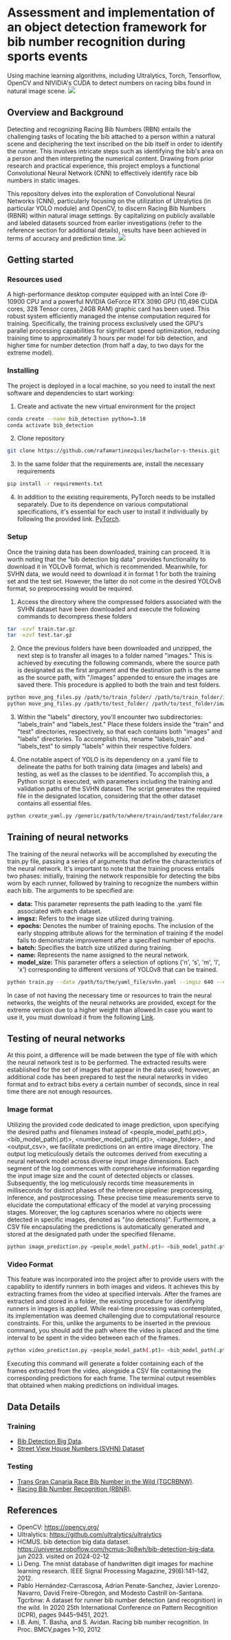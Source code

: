 # Assessment and implementation of an object detection framework for bib number recognition during sports events
Using machine learning algorithms, including Ultralytics, Torch, Tensorflow, OpenCV and NIVIDIA's CUDA to detect numbers on racing bibs found in natural image scene. 
![](images/yolo_application.png)

## Overview and Background
Detecting and recognizing Racing Bib Numbers (RBN) entails the challenging tasks of locating the bib attached to a person within a natural scene and deciphering the text inscribed on the bib itself in order to identify the runner. This involves intricate steps such as identifying the bib's area on a person and then interpreting the numerical content. Drawing from prior research and practical experience, this project employs a functional Convolutional Neural Network (CNN) to effectively identify race bib numbers in static images.

This repository delves into the exploration of Convolutional Neural Networks (CNN), particularly focusing on the utilization of Ultralytics (in particular YOLO module) and OpenCV, to discern Racing Bib Numbers (RBNR) within natural image settings. By capitalizing on publicly available and labeled datasets sourced from earlier investigations (refer to the reference section for additional details), results have been achieved in terms of accuracy and prediction time.
![](images/results_accuracy.png)

## Getting started

### Resources used
A high-performance desktop computer equipped with an Intel Core i9-10900 CPU and a powerful NVIDIA GeForce RTX 3090 GPU (10,496 CUDA cores, 328 Tensor cores, 24GB RAM) graphic card has been used. This robust system efficiently managed the intense computation required for training. Specifically, the training process exclusively used the GPU's parallel processing capabilities for significant speed optimization, reducing training time to approximately 3 hours per model for bib detection, and higher time for number detection (from half a day, to two days for the extreme model).

### Installing
The project is deployed in a local machine, so you need to install the next software and dependencies to start working:

1. Create and activate the new virtual environment for the project

```bash
conda create --name bib_detection python=3.10
conda activate bib_detection
```

2. Clone repository

```bash
git clone https://github.com/rafamartinezquiles/bachelor-s-thesis.git
```

3. In the same folder that the requirements are, install the necessary requirements

```bash
pip install -r requirements.txt
```

4. In addition to the existing requirements, PyTorch needs to be installed separately. Due to its dependence on various computational specifications, it's essential for each user to install it individually by following the provided link. [PyTorch](https://pytorch.org/).

### Setup
Once the training data has been downloaded, training can proceed. It is worth noting that the "bib detection big data" provides functionality to download it in YOLOv8 format, which is recommended. Meanwhile, for SVHN data, we would need to download it in format 1 for both the training set and the test set. However, the latter do not come in the desired YOLOv8 format, so preprocessing would be required.

1. Access the directory where the compressed folders associated with the SVHN dataset have been downloaded and execute the following commands to decompress these folders

```bash
tar -xzvf train.tar.gz
tar -xzvf test.tar.gz
```

2. Once the previous folders have been downloaded and unzipped, the next step is to transfer all images to a folder named "images." This is achieved by executing the following commands, where the source path is designated as the first argument and the destination path is the same as the source path, with "/images" appended to ensure the images are saved there. This procedure is applied to both the train and test folders.

```bash
python move_png_files.py /path/to/train_folder/ /path/to/train_folder/images
python move_png_files.py /path/to/test_folder/ /path/to/test_folder/images
```

3. Within the "labels" directory, you'll encounter two subdirectories: "labels_train" and "labels_test." Place these folders inside the "train" and "test" directories, respectively, so that each contains both "images" and "labels" directories. To accomplish this, rename "labels_train" and "labels_test" to simply "labels" within their respective folders.

4. One notable aspect of YOLO is its dependency on a .yaml file to delineate the paths for both training data (images and labels) and testing, as well as the classes to be identified. To accomplish this, a Python script is executed, with parameters including the training and validation paths of the SVHN dataset. The script generates the required file in the designated location, considering that the other dataset contains all essential files.

```bash
python create_yaml.py /generic/path/to/where/train/and/test/folder/are
```

## Training of neural networks
The training of the neural networks will be accomplished by executing the train.py file, passing a series of arguments that define the characteristics of the neural network. It's important to note that the training process entails two phases: initially, training the network responsible for detecting the bibs worn by each runner, followed by training to recognize the numbers within each bib. The arguments to be specified are:

- **data:** This parameter represents the path leading to the .yaml file associated with each dataset.
- **imgsz:** Refers to the image size utilized during training.
- **epochs:** Denotes the number of training epochs. The inclusion of the early stopping attribute allows for the termination of training if the model fails to demonstrate improvement after a specified number of epochs.
- **batch:** Specifies the batch size utilized during training.
- **name:** Represents the name assigned to the neural network.
- **model_size:** This parameter offers a selection of options ('n', 's', 'm', 'l', 'x') corresponding to different versions of YOLOv8 that can be trained.

```bash
python train.py --data /path/to/the/yaml_file/svhn.yaml --imgsz 640 --epochs 400 --batch 32 --name svhn_yolov8s --model_size s
```

In case of not having the necessary time or resources to train the neural networks, the weights of the neural networks are provided, except for the extreme version due to a higher weight than allowed.In case you want to use it, you must download it from the following [Link](https://upm365-my.sharepoint.com/:f:/g/personal/rafael_martinez_quiles_alumnos_upm_es/EglMEhA_I9pJgzHpK_QYVHgBIvmszjXRYUIuGxlIEJ-k9w?e=nVKcsS).

## Testing of neural networks
At this point, a difference will be made between the type of file with which the neural network test is to be performed. The extracted results were established for the set of images that appear in the data used; however, an additional code has been prepared to test the neural networks in video format and to extract bibs every a certain number of seconds, since in real time there are not enough resources.

### Image format
Utilizing the provided code dedicated to image prediction, upon specifying the desired paths and filenames instead of <people_model_path(.pt)>, <bib_model_path(.pt)>, <number_model_path(.pt)>, <image_folder>, and <output_csv>, we facilitate predictions on an entire image directory. The output log meticulously details the outcomes derived from executing a neural network model across diverse input image dimensions. Each segment of the log commences with comprehensive information regarding the input image size and the count of detected objects or classes. Subsequently, the log meticulously records time measurements in milliseconds for distinct phases of the inference pipeline: preprocessing, inference, and postprocessing. These precise time measurements serve to elucidate the computational efficacy of the model at varying processing stages. Moreover, the log captures scenarios where no objects were detected in specific images, denoted as "(no detections)". Furthermore, a CSV file encapsulating the predictions is automatically generated and stored at the designated path under the specified filename.

```bash
python image_prediction.py <people_model_path(.pt)> <bib_model_path(.pt)> <number_model_path(.pt)> <image_folder> <output_csv>
```

### Video Format
This feature was incorporated into the project after to provide users with the capability to identify runners in both images and videos. It achieves this by extracting frames from the video at specified intervals. After the frames are extracted and stored in a folder, the existing procedure for identifying runners in images is applied. While real-time processing was contemplated, its implementation was deemed challenging due to computational resource constraints. For this, unlike the arguments to be inserted in the previous command, you should add the path where the video is placed and the time interval to be spent in the video between each of the frames.

```bash
python video_prediction.py <people_model_path(.pt)> <bib_model_path(.pt)> <number_model_path(.pt)> <video_path> <frame_interval> <output_csv>
```

Executing this command will generate a folder containing each of the frames extracted from the video, alongside a CSV file containing the corresponding predictions for each frame. The terminal output resembles that obtained when making predictions on individual images.

## Data Details

### Training
- [Bib Detection Big Data](https://universe.roboflow.com/hcmus-3p8wh/bib-detection-big-data).
- [Street View House Numbers (SVHN) Dataset](http://ufldl.stanford.edu/housenumbers)

### Testing
- [Trans Gran Canaria Race Bib Number in the Wild (TGCRBNW)](http://hdl.handle.net/10553/112156).
- [Racing Bib Number Recognition (RBNR)](https://people.csail.mit.edu/talidekel/RBNR.html).

## References
- OpenCV: https://opencv.org/
- Ultralytics: https://github.com/ultralytics/ultralytics
- HCMUS. bib detection big data dataset. https://universe.roboflow.com/hcmus-3p8wh/bib-detection-big-data, jun 2023. visited on 2024-02-12
- Li Deng. The mnist database of handwritten digit images for machine learning research. IEEE Signal Processing Magazine, 29(6):141–142, 2012.
- Pablo Hernández-Carrascosa, Adrian Penate-Sanchez, Javier Lorenzo-Navarro, David Freire-Obregón, and Modesto Castrill ́on-Santana. Tgcrbnw: A dataset for runner bib number detection (and recognition) in the wild. In 2020 25th International Conference on Pattern Recognition (ICPR), pages 9445–9451, 2021.
- I.B. Ami, T. Basha, and S. Avidan. Racing bib number recognition. In Proc. BMCV,pages 1–10, 2012



